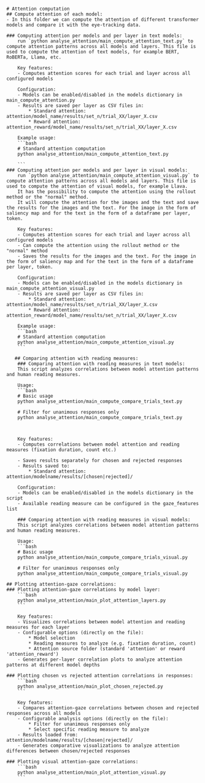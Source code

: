     
    # Attention computation
    ## Compute attention of each model:
    - In this folder we can compute the attention of different transformer models and compare it with the eye-tracking data.

    ### Computing attention per models and per layer in text models:
        run `python analyse_attention/main_compute_attention_text.py` to compute attention patterns across all models and layers. This file is used to compute the attention of text models, for example BERT, RoBERTa, Llama, etc.

        Key features:
        - Computes attention scores for each trial and layer across all configured models

        Configuration:
        - Models can be enabled/disabled in the models dictionary in main_compute_attention.py
        - Results are saved per layer as CSV files in:
            * Standard attention: attention/model_name/results/set_n/trial_XX/layer_X.csv
            * Reward attention: attention_reward/model_name/results/set_n/trial_XX/layer_X.csv

        Example usage:
        ```bash
        # Standard attention computation
        python analyse_attention/main_compute_attention_text.py

        ```
    ### Computing attention per models and per layer in visual models:
        run `python analyse_attention/main_compute_attention_visual.py` to compute attention patterns across all models and layers. This file is used to compute the attention of visual models, for example Llava.
        It has the possibility to compute the attention using the rollout method or the "normal" method.
        It will compute the attention for the images and the text and save the results for the images and the text. For the image in the form of saliency map and for the text in the form of a dataframe per layer, token. 

        Key features:
        - Computes attention scores for each trial and layer across all configured models
        - Can compute the attention using the rollout method or the "normal" method
        - Saves the results for the images and the text. For the image in the form of saliency map and for the text in the form of a dataframe per layer, token. 
        
        Configuration:
        - Models can be enabled/disabled in the models dictionary in main_compute_attention_visual.py
        - Results are saved per layer as CSV files in:
            * Standard attention: attention/model_name/results/set_n/trial_XX/layer_X.csv
            * Reward attention: attention_reward/model_name/results/set_n/trial_XX/layer_X.csv
        
        Example usage:
        ```bash
        # Standard attention computation
        python analyse_attention/main_compute_attention_visual.py
        ```

       ## Comparing attention with reading measures:
        ### Comparing attention with reading measures in text models:
        This script analyzes correlations between model attention patterns and human reading measures.

        Usage:
        ```bash
        # Basic usage
        python analyse_attention/main_compute_compare_trials_text.py

        # Filter for unanimous responses only
        python analyse_attention/main_compute_compare_trials_text.py 

        

        Key features:
        - Computes correlations between model attention and reading measures (fixation duration, count etc.)

        - Saves results separately for chosen and rejected responses
        - Results saved to:
            * Standard attention: attention/modelname/results/[chosen|rejected]/

        Configuration:
        - Models can be enabled/disabled in the models dictionary in the script
        - Available reading measure can be configured in the gaze_features list

        ### Comparing attention with reading measures in visual models:
        This script analyzes correlations between model attention patterns and human reading measures.

        Usage:
        ```bash
        # Basic usage
        python analyse_attention/main_compute_compare_trials_visual.py

        # Filter for unanimous responses only
        python analyse_attention/main_compute_compare_trials_visual.py 

    ## Plotting attention-gaze correlations:
    ### Plotting attention-gaze correlations by model layer:
        ```bash
        python analyse_attention/main_plot_attention_layers.py
        ```

        Key features:
        - Visualizes correlations between model attention and reading measures for each layer
        - Configurable options (directly on the file):
            * Model selection
            * Reading measures to analyze (e.g. fixation duration, count)
            * Attention source folder (standard 'attention' or reward 'attention_reward')
        - Generates per-layer correlation plots to analyze attention patterns at different model depths

    ### Plotting chosen vs rejected attention correlations in responses:
        ```bash 
        python analyse_attention/main_plot_chosen_rejected.py
        ```

        Key features:
        - Compares attention-gaze correlations between chosen and rejected responses across all models
        - Configurable analysis options (directly on the file):
            * Filter for unanimous responses only
            * Select specific reading measure to analyze
        - Results loaded from: attention/modelname/results/[chosen|rejected]/
        - Generates comparative visualizations to analyze attention differences between chosen/rejected responses

    ### Plotting visual attention-gaze correlations:
        ```bash
        python analyse_attention/main_plot_attention_visual.py
        ```

